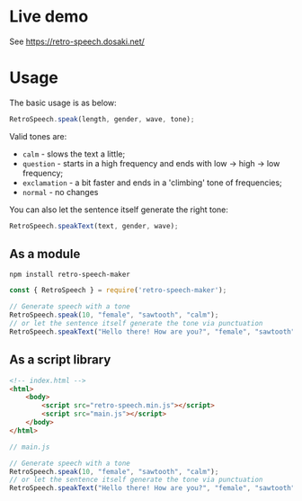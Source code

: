 # Live demo
See https://retro-speech.dosaki.net/

# Usage

The basic usage is as below:

```javascript
RetroSpeech.speak(length, gender, wave, tone);
```
Valid tones are:
* `calm` - slows the text a little;
* `question` - starts in a high frequency and ends with low -> high -> low frequency;
* `exclamation` - a bit faster and ends in a 'climbing' tone of frequencies;
* `normal` - no changes

You can also let the sentence itself generate the right tone:

```javascript
RetroSpeech.speakText(text, gender, wave);
```

## As a module

```shell
npm install retro-speech-maker
```

```javascript
const { RetroSpeech } = require('retro-speech-maker');

// Generate speech with a tone
RetroSpeech.speak(10, "female", "sawtooth", "calm");
// or let the sentence itself generate the tone via punctuation
RetroSpeech.speakText("Hello there! How are you?", "female", "sawtooth", "calm");
```

## As a script library

```html
<!-- index.html -->
<html>
    <body>
        <script src="retro-speech.min.js"></script>
        <script src="main.js"></script>
    </body>
</html>
```

```javascript
// main.js

// Generate speech with a tone
RetroSpeech.speak(10, "female", "sawtooth", "calm");
// or let the sentence itself generate the tone via punctuation
RetroSpeech.speakText("Hello there! How are you?", "female", "sawtooth", "calm");
```